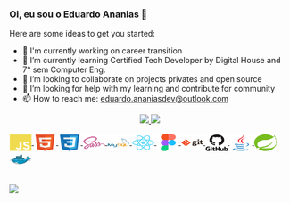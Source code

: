 ### Oi, eu sou o Eduardo Ananias 👋

Here are some ideas to get you started:

- 🔭 I'm currently working on career transition
- 🌱 I’m currently learning Certified Tech Developer by Digital House and 7° sem Computer Eng.
- 👯 I’m looking to collaborate on projects privates and open source
- 🤔 I’m looking for help with my learning and contribute for community
- 📫 How to reach me: eduardo.ananiasdev@outlook.com


 <div>
<div align="center">
  <a href="https://github.com/Du-devBR">
  <img height="180em" src="https://github-readme-stats.vercel.app/api?username=Du-devBR&show_icons=true&theme=dark&include_all_commits=true&count_private=true"/>
  <img height="180em" src="https://github-readme-stats.vercel.app/api/top-langs/?username=Du-devBR&layout=compact&langs_count=7&theme=dark"/>
</div>
<div style="display: inline_block"><br>
  <img align="center" alt="Eduardo-Js" height="30" width="40" src="https://raw.githubusercontent.com/devicons/devicon/master/icons/javascript/javascript-plain.svg">
  <img align="center" alt="Eduardo-HTML" height="30" width="40" src="https://raw.githubusercontent.com/devicons/devicon/master/icons/html5/html5-original.svg">
  <img align="center" alt="Eduardo-CSS" height="30" width="40" src="https://raw.githubusercontent.com/devicons/devicon/master/icons/css3/css3-original.svg">
  <img align="center" alt="Eduardo-SASS" height="30" width="40" src="https://raw.githubusercontent.com/devicons/devicon/master/icons/sass/sass-original.svg">
  <img align="center" alt="Eduardo-MYSQL" height="30" width="40" src="https://raw.githubusercontent.com/devicons/devicon/master/icons/mysql/mysql-original-wordmark.svg">
  <img align="center" alt="Eduardo-REACT" height="30" width="40" src="https://raw.githubusercontent.com/devicons/devicon/master/icons/react/react-original.svg">
  <img align="center" alt="Eduardo-FIGMA" height="30" width="40" src="https://raw.githubusercontent.com/devicons/devicon/master/icons/figma/figma-original.svg">
  <img align="center" alt="Eduardo-GIT" height="30" width="40" src="https://raw.githubusercontent.com/devicons/devicon/master/icons/git/git-original-wordmark.svg">
  <img align="center" alt="Eduardo-GITHUB" height="30" width="40" src="https://raw.githubusercontent.com/devicons/devicon/master/icons/github/github-original-wordmark.svg">
  <img align="center" alt="Eduardo-JAVA" height="30" width="40" src="https://raw.githubusercontent.com/devicons/devicon/master/icons/java/java-original.svg">
  <img align="center" alt="Eduardo-SPRINGBOOT" height="30" width="40" src="https://raw.githubusercontent.com/devicons/devicon/master/icons/spring/spring-original.svg">
  <img align="center" alt="Eduardo-DOCKER" height="30" width="40" src="https://raw.githubusercontent.com/devicons/devicon/master/icons/docker/docker-original.svg">
</div>



 ##

  <div>
  <a href="www.linkedin.com/in/eduardo-ananias-29a53048" target="_blank"><img src="https://img.shields.io/badge/-LinkedIn-%230077B5?style=for-the-badge&logo=linkedin&logoColor=white" target="_blank"></a>

</div>
